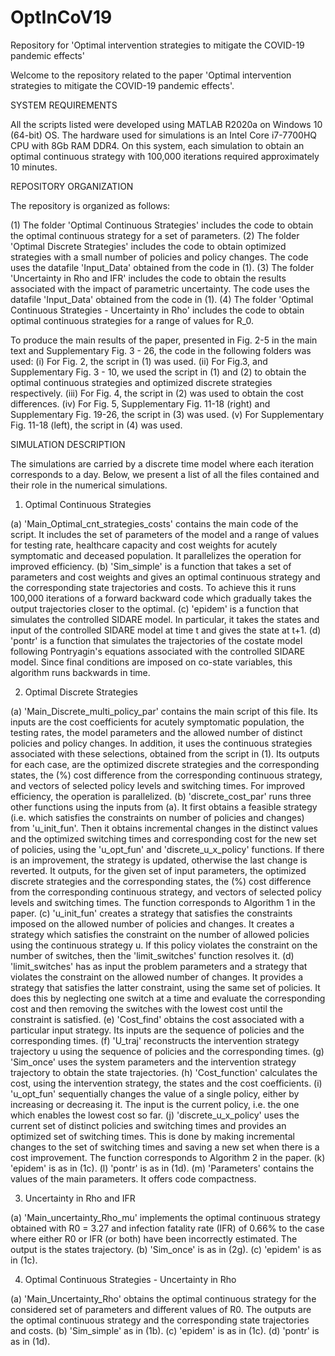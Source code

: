 # OptInCoV19

Repository for 'Optimal intervention strategies to mitigate the COVID-19 pandemic effects'

Welcome to the repository related to the paper 'Optimal intervention strategies to mitigate the COVID-19 pandemic effects'.

SYSTEM REQUIREMENTS

All the scripts listed were developed using MATLAB R2020a on Windows 10 (64-bit) OS. 
The hardware used for simulations is an Intel Core i7-7700HQ CPU with 8Gb RAM DDR4. 
On this system, each simulation to obtain an optimal continuous strategy with 100,000 iterations required approximately 10 minutes.

REPOSITORY ORGANIZATION

The repository is organized as follows:

(1) The folder 'Optimal Continuous Strategies' includes the code to obtain the optimal continuous strategy for a set of parameters. 
(2) The folder 'Optimal Discrete Strategies' includes the code to obtain optimized strategies with a small number of policies and policy changes. The code uses the datafile 'Input_Data' obtained from the code in (1).
(3) The folder 'Uncertainty in Rho and IFR' includes the code to obtain the results associated with the impact of parametric uncertainty. The code uses the datafile 'Input_Data' obtained from the code in (1).
(4) The folder 'Optimal Continuous Strategies - Uncertainty in Rho' includes the code to obtain optimal continuous strategies for a range of values for R_0.


To produce the main results of the paper, presented in Fig. 2-5 in the main text and Supplementary Fig. 3 - 26, the code in the following folders was used:
(i) For Fig. 2, the script in (1) was used.
(ii) For Fig.3, and Supplementary Fig. 3 - 10, we used the script in (1) and (2) to obtain the optimal continuous strategies and optimized discrete strategies respectively.
(iii) For Fig. 4, the script in (2) was used to obtain the cost differences.
(iv) For Fig. 5, Supplementary Fig. 11-18 (right) and Supplementary Fig. 19-26, the script in (3) was used.
(v) For Supplementary Fig. 11-18 (left), the script in (4) was used.


SIMULATION DESCRIPTION

The simulations are carried by a discrete time model where each iteration corresponds to a day. 
Below, we present a list of all the files contained and their role in the numerical simulations.

1. Optimal Continuous Strategies

(a) 'Main_Optimal_cnt_strategies_costs' contains the main code of the script. 
It includes the set of parameters of the model and a range of values for testing rate, healthcare capacity and cost weights for acutely symptomatic and deceased population. 
It parallelizes the operation for improved efficiency. 
(b) 'Sim_simple' is a function that takes a set of parameters and cost weights and gives an optimal continuous strategy and the corresponding state trajectories and costs. 
To achieve this it runs 100,000 iterations of a forward backward code which gradually takes the output trajectories closer to the optimal.
(c) 'epidem' is a function that simulates the controlled SIDARE model. In particular, it takes the states and input of the controlled SIDARE model at time t and gives the state at t+1.
(d) 'pontr' is a function that simulates the trajectories of the costate model following Pontryagin's equations associated with the controlled SIDARE model. 
Since final conditions are imposed on co-state variables, this algorithm runs backwards in time.

2. Optimal Discrete Strategies

(a) 'Main_Discrete_multi_policy_par' contains the main script of this file. 
Its inputs are the cost coefficients for acutely symptomatic population, the testing rates, the model parameters and the allowed number of distinct policies and policy changes.
In addition, it uses the continuous strategies associated with these selections, obtained from the script in (1). 
Its outputs for each case, are the optimized discrete strategies and the corresponding states, the (%) cost difference from the corresponding continuous strategy, and vectors 
of selected policy levels and switching times.
For improved efficiency, the operation is parallelized.
(b) 'discrete_cost_par' runs three other functions using the inputs from (a). 
It first obtains a feasible strategy (i.e. which satisfies the constraints on number of policies and changes) from 'u_init_fun'.
Then it obtains incremental changes in the distinct values and the optimized switching times and corresponding cost for the new set of policies, using the 'u_opt_fun' and 'discrete_u_x_policy' functions.
If there is an improvement, the strategy is updated, otherwise the last change is reverted.
It outputs, for the given set of input parameters, the optimized discrete strategies and the corresponding states, the (%) cost difference from the corresponding continuous strategy, and vectors 
of selected policy levels and switching times.
The function corresponds to Algorithm 1 in the paper.
(c) 'u_init_fun' creates a strategy that satisfies the constraints imposed on the allowed number of policies and changes. 
It creates a strategy which satisfies the constraint on the number of allowed policies using the continuous strategy u. 
If this policy violates the constraint on the number of switches, then the 'limit_switches' function resolves it.
(d) 'limit_switches' has as input the problem parameters and a strategy that violates the constraint on the allowed number of changes.
It provides a strategy that satisfies the latter constraint, using the same set of policies.
It does this by neglecting one switch at a time and evaluate the corresponding cost and then removing the switches with the lowest cost until the constraint is satisfied.
(e) 'Cost_find' obtains the cost associated with a particular input strategy.
Its inputs are the sequence of policies and the corresponding times.
(f) 'U_traj' reconstructs the intervention strategy trajectory u using the sequence of policies and the corresponding times.
(g) 'Sim_once' uses the system parameters and the intervention strategy trajectory to obtain the state trajectories.
(h) 'Cost_function' calculates the cost, using the intervention strategy, the states and the cost coefficients.
(i) 'u_opt_fun' sequentially changes the value of a single policy, either by increasing or decreasing it. 
The input is the current policy, i.e. the one which enables the lowest cost so far.
(j) 'discrete_u_x_policy' uses the current set of distinct policies and switching times and provides an optimized set of switching times.
This is done by making incremental changes to the set of switching times and saving a new set when there is a cost improvement.
The function corresponds to Algorithm 2 in the paper.
(k) 'epidem' is as in (1c).
(l) 'pontr' is as in (1d).
(m) 'Parameters' contains the values of the main parameters. It offers code compactness.


3. Uncertainty in Rho and IFR

(a) 'Main_uncertainty_Rho_mu' implements the optimal continuous strategy obtained with R0 = 3.27 and infection fatality rate (IFR) of 0.66% to the case where either 
R0 or IFR (or both) have been incorrectly estimated.
The output is the states trajectory.
(b) 'Sim_once' is as in (2g).
(c) 'epidem' is as in (1c).

4. Optimal Continuous Strategies - Uncertainty in Rho

(a) 'Main_Uncertainty_Rho' obtains the optimal continuous strategy for the considered set of parameters and different values of R0.
The outputs are the optimal continuous strategy and the corresponding state trajectories and costs.
(b) 'Sim_simple' as in (1b).
(c) 'epidem' is as in (1c).
(d) 'pontr' is as in (1d).
